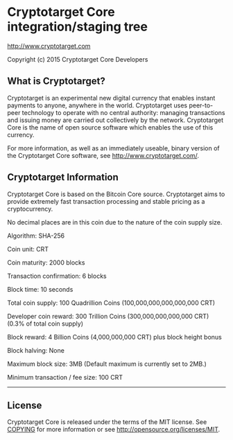 Cryptotarget Core integration/staging tree
=====================================

http://www.cryptotarget.com

Copyright (c) 2015 Cryptotarget Core Developers

What is Cryptotarget?
----------------

Cryptotarget is an experimental new digital currency that enables instant payments to
anyone, anywhere in the world. Cryptotarget uses peer-to-peer technology to operate
with no central authority: managing transactions and issuing money are carried
out collectively by the network. Cryptotarget Core is the name of open source
software which enables the use of this currency.

For more information, as well as an immediately useable, binary version of
the Cryptotarget Core software, see http://www.cryptotarget.com/.

Cryptotarget Information
-------

Cryptotarget Core is based on the Bitcoin Core source. 
Cryptotarget aims to provide extremely fast transaction processing and stable pricing as a cryptocurrency.


No decimal places are in this coin due to the nature of the coin supply size. 


Algorithm: SHA-256 

Coin unit: CRT 

Coin maturity: 2000 blocks  

Transaction confirmation: 6 blocks 

Block time: 10 seconds 

Total coin supply: 100 Quadrillion Coins (100,000,000,000,000,000 CRT) 

Developer coin reward: 300 Trillion Coins (300,000,000,000,000 CRT) (0.3% of total coin supply) 

Block reward: 4 Billion Coins (4,000,000,000 CRT) plus block height bonus 

Block halving: None 

Maximum block size: 3MB (Default maximum is currently set to 2MB.)

Minimum transaction / fee size: 100 CRT

-------
License
-------

Cryptotarget Core is released under the terms of the MIT license. See [COPYING](COPYING) for more
information or see http://opensource.org/licenses/MIT.
